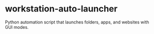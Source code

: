 # workstation-auto-launcher
Python automation script that launches folders, apps, and websites with GUI modes.
